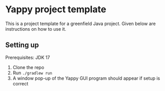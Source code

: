 # Yappy project template

This is a project template for a greenfield Java project. Given below are instructions on how to use it.

## Setting up

Prerequisites: JDK 17

1. Clone the repo
2. Run `./gradlew run`
3. A window pop-up of the Yappy GUI program should appear if setup is correct
